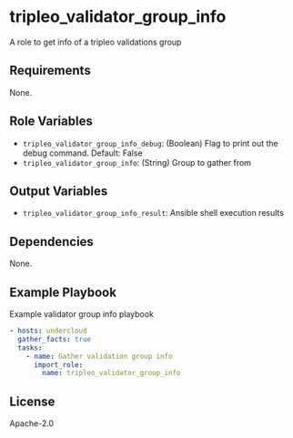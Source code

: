 tripleo_validator_group_info
================================

A role to get info of a tripleo validations group

Requirements
------------

None.

Role Variables
--------------

* `tripleo_validator_group_info_debug`: (Boolean) Flag to print out the debug command. Default: False
* `tripleo_validator_group_info`: (String) Group to gather from

Output Variables
----------------

* `tripleo_validator_group_info_result`: Ansible shell execution results

Dependencies
------------

None.

Example Playbook
----------------

Example validator group info playbook

```yaml
- hosts: undercloud
  gather_facts: true
  tasks:
    - name: Gather validation group info
      import_role:
        name: tripleo_validator_group_info
```

License
-------

Apache-2.0
